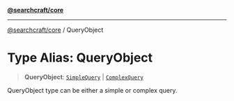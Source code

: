 [**@searchcraft/core**](/reference/sdk/core/README.md)

***

[@searchcraft/core](/reference/sdk/core/globals.md) / QueryObject

# Type Alias: QueryObject

> **QueryObject**: [`SimpleQuery`](/reference/sdk/core/type-aliases/SimpleQuery.md) \| [`ComplexQuery`](/reference/sdk/core/type-aliases/ComplexQuery.md)

QueryObject type can be either a simple or complex query.
